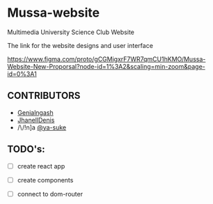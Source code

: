 # Mussa-website
Multimedia University Science Club Website

The link for the website designs and user interface

https://www.figma.com/proto/gCGMigxrF7WR7qmCU1hKMO/Mussa-Website-New-Proporsal?node-id=1%3A2&scaling=min-zoom&page-id=0%3A1


## CONTRIBUTORS
* [Genialngash](https://github.com/Genialngash)
* [JhanellDenis](https://github.com/King-Dorji)
* /\\/!n]a [@ya-suke](https://www.github.com/ya-suke "ninja's github") 

## TODO's:
- [ ] create react app
- [ ] create components
- [ ] connect to dom-router



